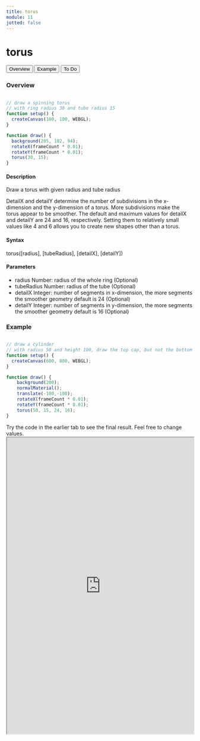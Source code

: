 ```yaml
---
title: torus
module: 11
jotted: false
---
```


# torus

<div class="tab">
  <button class="tablinks active" onclick="openTab(event, 'Overview')">Overview</button>
  <button class="tablinks" onclick="openTab(event, 'example')">Example</button>  
  <button class="tablinks" onclick="openTab(event, 'todo')">To Do</button>  
</div>

<div id="Overview" class="tabcontent" style="display:block"  >
<div class="tabhtml" markdown="1">

### Overview

```js

// draw a spinning torus
// with ring radius 30 and tube radius 15
function setup() {
  createCanvas(100, 100, WEBGL);
}

function draw() {
  background(205, 102, 94);
  rotateX(frameCount * 0.01);
  rotateY(frameCount * 0.01);
  torus(30, 15);
}
```

#### Description

Draw a torus with given radius and tube radius

DetailX and detailY determine the number of subdivisions in the x-dimension and the y-dimension of a torus. More subdivisions make the torus appear to be smoother. The default and maximum values for detailX and detailY are 24 and 16, respectively. Setting them to relatively small values like 4 and 6 allows you to create new shapes other than a torus.

#### Syntax

torus([radius], [tubeRadius], [detailX], [detailY])

#### Parameters

* radius Number: radius of the whole ring (Optional)
* tubeRadius Number: radius of the tube (Optional)
* detailX Integer: number of segments in x-dimension, the more segments the smoother geometry default is 24 (Optional)
* detailY Integer: number of segments in y-dimension, the more segments the smoother geometry default is 16 (Optional)

</div>
</div>

<div id="example" class="tabcontent" style="display:block"  >
<div class="tabhtml" markdown="1">

### Example

```js

// draw a cylinder
// with radius 50 and height 100, draw the top cap, but not the bottom cap
function setup() {
  createCanvas(600, 800, WEBGL);
}

function draw() {
    background(200);
    normalMaterial();
    translate(-100,-100);
    rotateX(frameCount * 0.01);
    rotateY(frameCount * 0.01);
    torus(50, 15, 24, 16);
}
```

</div>
</div>

<div id="todo" class="tabcontent">
<div class="tabhtml" markdown="1">
Try the code in the earlier tab to see the final result. Feel free to change values. 

<iframe src="https://editor.p5js.org/michaelcassens/sketches/bA6vaiivN" width="100%" height="800px"></iframe>
</div>
</div>